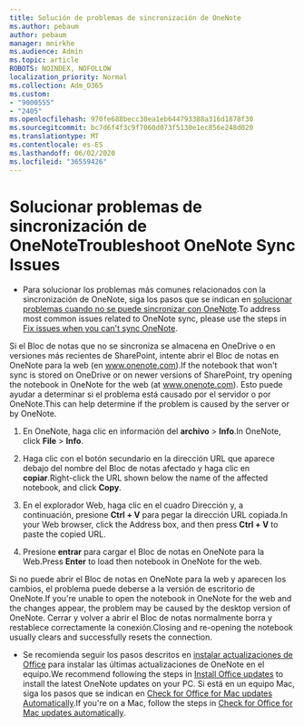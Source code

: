 ```yaml
---
title: Solución de problemas de sincronización de OneNote
ms.author: pebaum
author: pebaum
manager: mnirkhe
ms.audience: Admin
ms.topic: article
ROBOTS: NOINDEX, NOFOLLOW
localization_priority: Normal
ms.collection: Adm_O365
ms.custom:
- "9000555"
- "2405"
ms.openlocfilehash: 970fe688becc30ea1eb644793388a316d1878f30
ms.sourcegitcommit: bc7d6f4f3c9f7060d073f5130e1ec856e248d020
ms.translationtype: MT
ms.contentlocale: es-ES
ms.lasthandoff: 06/02/2020
ms.locfileid: "36559426"
---
```

# <a name="troubleshoot-onenote-sync-issues"></a><span data-ttu-id="02626-102">Solucionar problemas de sincronización de OneNote</span><span class="sxs-lookup"><span data-stu-id="02626-102">Troubleshoot OneNote Sync Issues</span></span>

* <span data-ttu-id="02626-103">Para solucionar los problemas más comunes relacionados con la sincronización de OneNote, siga los pasos que se indican en [solucionar problemas cuando no se puede sincronizar con OneNote](https://support.office.com/article/Fix-issues-when-you-can-t-sync-OneNote-299495ef-66d1-448f-90c1-b785a6968d45).</span><span class="sxs-lookup"><span data-stu-id="02626-103">To address most common issues related to OneNote sync, please use the steps in [Fix issues when you can't sync OneNote](https://support.office.com/article/Fix-issues-when-you-can-t-sync-OneNote-299495ef-66d1-448f-90c1-b785a6968d45).</span></span>

<span data-ttu-id="02626-104">Si el Bloc de notas que no se sincroniza se almacena en OneDrive o en versiones más recientes de SharePoint, intente abrir el Bloc de notas en OneNote para la web (en www.onenote.com).</span><span class="sxs-lookup"><span data-stu-id="02626-104">If the notebook that won't sync is stored on OneDrive or on newer versions of SharePoint, try opening the notebook in OneNote for the web (at www.onenote.com).</span></span> <span data-ttu-id="02626-105">Esto puede ayudar a determinar si el problema está causado por el servidor o por OneNote.</span><span class="sxs-lookup"><span data-stu-id="02626-105">This can help determine if the problem is caused by the server or by OneNote.</span></span>

1. <span data-ttu-id="02626-106">En OneNote, haga clic en información del **archivo**  >  **Info**.</span><span class="sxs-lookup"><span data-stu-id="02626-106">In OneNote, click **File** > **Info**.</span></span>

2. <span data-ttu-id="02626-107">Haga clic con el botón secundario en la dirección URL que aparece debajo del nombre del Bloc de notas afectado y haga clic en **copiar**.</span><span class="sxs-lookup"><span data-stu-id="02626-107">Right-click the URL shown below the name of the affected notebook, and click **Copy**.</span></span>

3. <span data-ttu-id="02626-108">En el explorador Web, haga clic en el cuadro Dirección y, a continuación, presione **Ctrl + V** para pegar la dirección URL copiada.</span><span class="sxs-lookup"><span data-stu-id="02626-108">In your Web browser, click the Address box, and then press **Ctrl + V** to paste the copied URL.</span></span>

4. <span data-ttu-id="02626-109">Presione **entrar** para cargar el Bloc de notas en OneNote para la Web.</span><span class="sxs-lookup"><span data-stu-id="02626-109">Press **Enter** to load then notebook in OneNote for the web.</span></span>

<span data-ttu-id="02626-110">Si no puede abrir el Bloc de notas en OneNote para la web y aparecen los cambios, el problema puede deberse a la versión de escritorio de OneNote.</span><span class="sxs-lookup"><span data-stu-id="02626-110">If you're unable to open the notebook in OneNote for the web and the changes appear, the problem may be caused by the desktop version of OneNote.</span></span> <span data-ttu-id="02626-111">Cerrar y volver a abrir el Bloc de notas normalmente borra y restablece correctamente la conexión.</span><span class="sxs-lookup"><span data-stu-id="02626-111">Closing and re-opening the notebook usually clears and successfully resets the connection.</span></span>

* <span data-ttu-id="02626-112">Se recomienda seguir los pasos descritos en [instalar actualizaciones de Office](https://support.office.com/article/Install-Office-updates-2ab296f3-7f03-43a2-8e50-46de917611c5) para instalar las últimas actualizaciones de OneNote en el equipo.</span><span class="sxs-lookup"><span data-stu-id="02626-112">We recommend following the steps in [Install Office updates](https://support.office.com/article/Install-Office-updates-2ab296f3-7f03-43a2-8e50-46de917611c5) to install the latest OneNote updates on your PC.</span></span> <span data-ttu-id="02626-113">Si está en un equipo Mac, siga los pasos que se indican en [Check for Office for Mac updates Automatically](https://support.office.com/article/update-office-for-mac-automatically-bfd1e497-c24d-4754-92ab-910a4074d7c1).</span><span class="sxs-lookup"><span data-stu-id="02626-113">If you're on a Mac, follow the steps in [Check for Office for Mac updates automatically](https://support.office.com/article/update-office-for-mac-automatically-bfd1e497-c24d-4754-92ab-910a4074d7c1).</span></span>